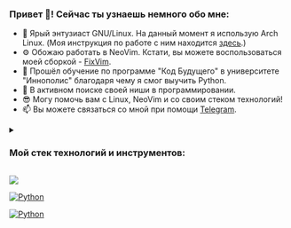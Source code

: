 ### Привет 👋! Cейчас ты узнаешь немного обо мне:
- 🐧 Ярый энтузиаст GNU/Linux. На данный момент я использую Arch Linux. (Моя инструкция по работе с ним находится [здесь]().)
- ⚙️ Обожаю работать в NeoVim. Кстати, вы можете воспользоваться моей сборкой - [FixVim]().
- 🔭 Прошёл обучение по программе "Код Будущего" в университете "Иннополис" благодаря чему я смог выучить Python.
- 🌱 В активном поиске своей ниши в программировании.
- 😎 Могу помочь вам с Linux, NeoVim и со своим стеком технологий!
- 📫 Вы можете связаться со мной при помощи [Telegram](https://t.me/LinuxOnly).

<details>
<summary><h3>Мой стек технологий и инструментов:</h3></summary>

Скрытый текст

</details>

<a href="https://www.python.org" target="_blank" rel="noreferrer"><img src="https://img.shields.io/badge/НАДПИСЬ НА БЕЙДЖЕ-ЦВЕТ ФОНА?style=for-the-badge&logo=НАЗВАНИЕ ЛОГОТИПА&logoColor=ЦВЕТ ЛОГОТИПА"/></a>

<a href="https://www.python.org"><img src="https://img.shields.io/badge/python-100000?style=for-the-badge&logo=Python&logoColor=FF8800&labelColor=5E85B6&color=FF0000" alt="Python"/></a>

<!--
&color=black
-->

<a href="https://www.python.org" target="_blank" rel="noreferrer"><img src="https://img.shields.io/badge/Python-327da8?style=for-the-badge&logo=python&logoColor=f5cf51&labelColor=black" alt="Python"/></a>
